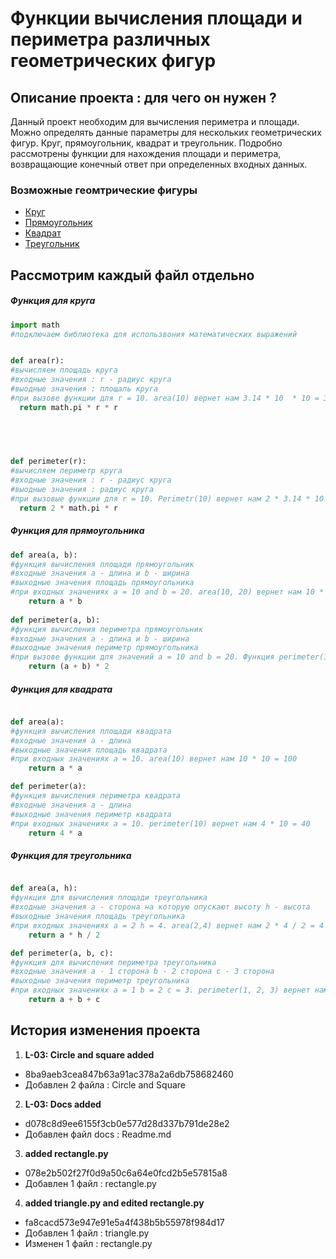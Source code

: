 # **Функции вычисления площади и периметра различных геометрических фигур**
## **Описание проекта : для чего он нужен ?**
 Данный проект необходим для вычисления периметра и площади. Можно определять данные параметры для нескольких геометрических фигур. Круг, прямоугольник, квадрат и треугольник. Подробно рассмотрены функции для нахождения площади и периметра, возвращающие конечный ответ при определенных входных данных.
### **Возможные геомтрические фигуры**
- [Круг](https://github.com/hizu77/geometric_lib/blob/main/circle.py)
- [Прямоугольник](https://github.com/hizu77/geometric_lib/blob/main/rectangle.py)
- [Квадрат](https://github.com/hizu77/geometric_lib/blob/main/square.py)
- [Треугольник](https://github.com/hizu77/geometric_lib/blob/main/triangle.py)
## Рассмотрим каждый файл отдельно
##### Функция для круга
  ```python
  import math
#подключаем библиотека для использвония математических выражений


def area(r):
#вычисляем площадь круга
#входные значения : r - радиус круга
#выодные значения : площаль круга
#при вызове функции для r = 10. area(10) вернет нам 3.14 * 10  * 10 = 314
    return math.pi * r * r  

	 
				


def perimeter(r):
#вычисляем периметр круга
#входные значения : r - радиус круга
#выодные значения : радиус круга
#при вызовые функции для r = 10. Perimetr(10) вернет нам 2 * 3.14 * 10 = 62.8
    return 2 * math.pi * r
  ```
##### Функция для прямоугольника
```python
def area(a, b):
#функция вычисления площади прямоугольник
#входные значения a - длина и b - ширина
#выходные значения площадь прямоугольника
#при входных значениях a = 10 and b = 20. area(10, 20) вернет нам 10 * 20 = 200
    return a * b 
    
def perimeter(a, b): 
#функция вычисления периметра прямоугольник
#входные значения a - длина и b - ширина
#выходные значения периметр прямоугольника
#при вызове функции для значений a = 10 and b = 20. Функция perimeter(10,20) вернет нам (10 + 20) * 2 = 60
    return (a + b) * 2
```
##### Функция для квадрата
```python

def area(a):
#функция вычисления площади квадрата
#входные значения a - длина
#выходные значения площадь квадрата
#при входных значениях a = 10. area(10) вернет нам 10 * 10 = 100
    return a * a

def perimeter(a):
#функция вычисления периметра квадрата
#входные значения a - длина
#выходные значения периметр квадрата
#при входных значениях a = 10. perimeter(10) вернет нам 4 * 10 = 40
    return 4 * a
```
##### Функция для треугольника
```python

def area(a, h): 
#функция для вычисления площади треугольника
#входные значения a - сторона на которую опускают высоту h - высота
#выходные значения площадь треугольника
#при входных значениях a = 2 h = 4. area(2,4) вернет нам 2 * 4 / 2 = 4
    return a * h / 2 

def perimeter(a, b, c): 
#функция для вычисления периметра треугольника
#входные значения a - 1 сторона b - 2 сторона c - 3 сторона
#выходные значения периметр треугольника
#при входных значениях a = 1 b = 2 c = 3. perimeter(1, 2, 3) вернет нам 1 + 2 + 3 = 6
    return a + b + c 
```
## История изменения проекта
1. **L-03: Circle and square added**
- 8ba9aeb3cea847b63a91ac378a2a6db758682460
- Добавлен 2 файла : Circle and Square
2. **L-03: Docs added**
- d078c8d9ee6155f3cb0e577d28d337b791de28e2
- Добавлен файл docs : Readme.md
3. **added rectangle.py**
- 078e2b502f27f0d9a50c6a64e0fcd2b5e57815a8
- Добавлен 1 файл : rectangle.py
4. **added triangle.py and edited rectangle.py**
- fa8cacd573e947e91e5a4f438b5b55978f984d17
- Добавлен 1 файл : triangle.py
- Изменен 1 файл : rectangle.py

